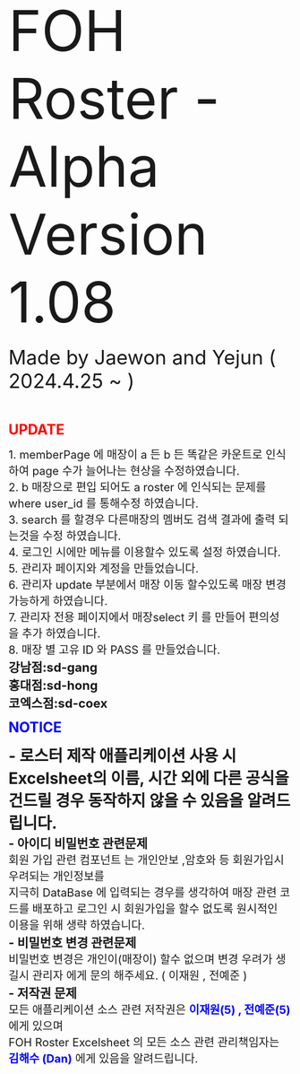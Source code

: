  <!-- Update or version -->
<div id="version">
<span style="font-size: 100px;">FOH Roster - Alpha Version 1.08</span><br><br>
<span style="font-size: 35px;">Made by Jaewon and Yejun ( 2024.4.25 ~ )</span><br><br><br><br>
<!-- --------------------------------------------------------------------------------------- -->
<span style="font-size: 25px; color: red;"> <b>UPDATE</b> </span><br>
<!-- --------------------------------------------------------------------------------------- -->

<span style="font-size: 20px;">1. memberPage 에 매장이 a 든 b 든 똑같은 카운트로 인식하여 page 수가 늘어나는 현상을 수정하였습니다.</span><br>
<span style="font-size: 20px;">2. b 매장으로 편입 되어도 a roster 에 인식되는 문제를 where user_id 를 통해수정 하였습니다.</span><br>
<span style="font-size: 20px;">3. search 를 할경우 다른매장의 멤버도 검색 결과에 출력 되는것을 수정 하였습니다.</span><br>
<span style="font-size: 20px;">4. 로그인 시에만 메뉴를 이용할수 있도록 설정 하였습니다.</span><br>
<span style="font-size: 20px;">5. 관리자 페이지와 계정을 만들었습니다. </span><br>
<span style="font-size: 20px;">6. 관리자 update 부분에서 매장 이동 할수있도록 매장 변경 가능하게 하였습니다. </span><br>
<span style="font-size: 20px;">7. 관리자 전용 페이지에서 매장select 키 를 만들어 편의성 을 추가 하였습니다. </span><br>
<span style="font-size: 20px;">8. 매장 별 고유 ID 와 PASS 를 만들었습니다.  </span><br>
<span style="font-size: 22px;"><b> 강남점:sd-gang </b> </span><br>
<span style="font-size: 22px;"><b> 홍대점:sd-hong </b> </span><br>
<span style="font-size: 22px;"><b> 코엑스점:sd-coex </b> </span><br>

</div>


<!-- Notice -->
<div id="notice">
<span style="font-size: 25px; color:blue;"> <b>NOTICE</b> </span><br>
<!-- --------------------------------------------------------------------------------------- -->

<span style="font-size: 28px;"><b>- 로스터 제작 애플리케이션 사용 시 Excelsheet의 이름, 시간 외에 다른 공식을 건드릴 경우 동작하지 않을 수 있음을 알려드립니다.</b></span><br>
<span style="font-size: 22px;"><b>- 아이디 비밀번호 관련문제</b></span><br>
<span style="font-size: 20px;">회원 가입 관련 컴포넌트 는 개인안보 ,암호와 등 회원가입시 우려되는 개인정보를<br>
지극히 DataBase 에 입력되는 경우를 생각하여 매장 관련 코드를 배포하고 로그인 시 회원가입을 할수 없도록 원시적인 이용을 위해 생략 하였습니다.</span><br>
<span style="font-size: 22px;"><b>- 비밀번호 변경 관련문제</b></span><br>
<span style="font-size: 20px;">비밀번호 변경은 개인이(매장이) 할수 없으며 변경 우려가 생길시 관리자 에게 문의 해주세요. ( 이재원 , 전예준 )</span><br>
<span style="font-size: 22px;"><b>- 저작권 문제</b></span><br>
<span style="font-size: 20px;">모든 애플리케이션 소스 관련 저작권은 <b style="color: blue;">이재원(5) , 전예준(5)</b> 에게 있으며 </span><br>
<span style="font-size: 20px;">FOH Roster Excelsheet 의 모든 소스 관련 관리책임자는 <b style="color: blue;">김해수 (Dan)</b> 에게 있음을 알려드립니다. </span><br>

</div>
